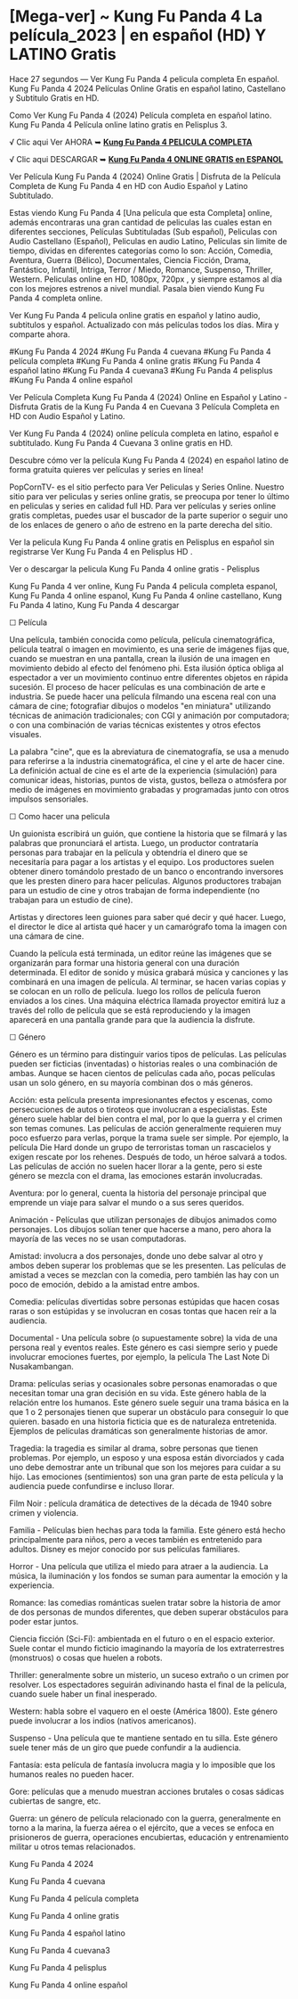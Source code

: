 # [Mega-ver] ~ Kung Fu Panda 4 La película_2023 | en español (HD) Y LATINO Gratis

Hace 27 segundos — Ver Kung Fu Panda 4 pelicula completa En español. Kung Fu Panda 4 2024 Películas Online Gratis en español latino, Castellano y Subtitulo Gratis en HD.

Como Ver Kung Fu Panda 4 (2024) Película completa en español latino. Kung Fu Panda 4 Película online latino gratis en Pelisplus 3.

√ Clic aqui Ver AHORA ➥ **[Kung Fu Panda 4 PELICULA COMPLETA](https://t.co/cieUkDY6Y0)**

√ Clic aqui DESCARGAR ➥ **[Kung Fu Panda 4 ONLINE GRATIS en ESPANOL](https://t.co/cieUkDY6Y0)**

Ver Película Kung Fu Panda 4 (2024) Online Gratis | Disfruta de la Película Completa de Kung Fu Panda 4 en HD con Audio Español y Latino Subtitulado.

Estas viendo Kung Fu Panda 4 [Una película que esta Completa] online, además encontraras una gran cantidad de peliculas las cuales estan en diferentes secciones, Películas Subtituladas (Sub español), Peliculas con Audio Castellano (Español), Peliculas en audio Latino, Películas sin limite de tiempo, dividas en diferentes categorías como lo son: Acción, Comedia, Aventura, Guerra (Bélico), Documentales, Ciencia Ficción, Drama, Fantástico, Infantil, Intriga, Terror / Miedo, Romance, Suspenso, Thriller, Western. Peliculas online en HD, 1080px, 720px , y siempre estamos al día con los mejores estrenos a nivel mundial. Pasala bien viendo Kung Fu Panda 4 completa online.

Ver Kung Fu Panda 4 pelicula online gratis en español y latino audio, subtitulos y español. Actualizado con más películas todos los días. Mira y comparte ahora.

#Kung Fu Panda 4 2024 #Kung Fu Panda 4 cuevana #Kung Fu Panda 4 película completa #Kung Fu Panda 4 online gratis #Kung Fu Panda 4 español latino #Kung Fu Panda 4 cuevana3 #Kung Fu Panda 4 pelisplus #Kung Fu Panda 4 online español

Ver Película Completa Kung Fu Panda 4 (2024) Online en Español y Latino - Disfruta Gratis de la Kung Fu Panda 4 en Cuevana 3 Película Completa en HD con Audio Español y Latino.

Ver Kung Fu Panda 4 (2024) online película completa en latino, español e subtitulado. Kung Fu Panda 4 Cuevana 3 online gratis en HD.

Descubre cómo ver la película Kung Fu Panda 4 (2024) en español latino de forma gratuita quieres ver películas y series en línea!

PopCornTV- es el sitio perfecto para Ver Peliculas y Series Online. Nuestro sitio para ver peliculas y series online gratis, se preocupa por tener lo último en peliculas y series en calidad full HD. Para ver películas y series online gratis completas, puedes usar el buscador de la parte superior o seguir uno de los enlaces de genero o año de estreno en la parte derecha del sitio.

Ver la pelicula Kung Fu Panda 4 online gratis en Pelisplus en español sin registrarse Ver Kung Fu Panda 4 en Pelisplus HD .

Ver o descargar la pelicula Kung Fu Panda 4 online gratis - Pelisplus

Kung Fu Panda 4 ver online, Kung Fu Panda 4 pelicula completa espanol, Kung Fu Panda 4 online espanol, Kung Fu Panda 4 online castellano, Kung Fu Panda 4 latino, Kung Fu Panda 4 descargar

☐ Película

Una película, también conocida como película, película cinematográfica, película teatral o imagen en movimiento, es una serie de imágenes fijas que, cuando se muestran en una pantalla, crean la ilusión de una imagen en movimiento debido al efecto del fenómeno phi. Esta ilusión óptica obliga al espectador a ver un movimiento continuo entre diferentes objetos en rápida sucesión. El proceso de hacer películas es una combinación de arte e industria. Se puede hacer una película filmando una escena real con una cámara de cine; fotografiar dibujos o modelos "en miniatura" utilizando técnicas de animación tradicionales; con CGI y animación por computadora; o con una combinación de varias técnicas existentes y otros efectos visuales.

La palabra "cine", que es la abreviatura de cinematografía, se usa a menudo para referirse a la industria cinematográfica, el cine y el arte de hacer cine. La definición actual de cine es el arte de la experiencia (simulación) para comunicar ideas, historias, puntos de vista, gustos, belleza o atmósfera por medio de imágenes en movimiento grabadas y programadas junto con otros impulsos sensoriales.

☐ Como hacer una pelicula

Un guionista escribirá un guión, que contiene la historia que se filmará y las palabras que pronunciará el artista. Luego, un productor contrataría personas para trabajar en la película y obtendría el dinero que se necesitaría para pagar a los artistas y el equipo. Los productores suelen obtener dinero tomándolo prestado de un banco o encontrando inversores que les presten dinero para hacer películas. Algunos productores trabajan para un estudio de cine y otros trabajan de forma independiente (no trabajan para un estudio de cine).

Artistas y directores leen guiones para saber qué decir y qué hacer. Luego, el director le dice al artista qué hacer y un camarógrafo toma la imagen con una cámara de cine.

Cuando la película está terminada, un editor reúne las imágenes que se organizarán para formar una historia general con una duración determinada. El editor de sonido y música grabará música y canciones y las combinará en una imagen de película. Al terminar, se hacen varias copias y se colocan en un rollo de película. luego los rollos de película fueron enviados a los cines. Una máquina eléctrica llamada proyector emitirá luz a través del rollo de película que se está reproduciendo y la imagen aparecerá en una pantalla grande para que la audiencia la disfrute.

☐ Género

Género es un término para distinguir varios tipos de películas. Las películas pueden ser ficticias (inventadas) o historias reales o una combinación de ambas. Aunque se hacen cientos de películas cada año, pocas películas usan un solo género, en su mayoría combinan dos o más géneros.

Acción: esta película presenta impresionantes efectos y escenas, como persecuciones de autos o tiroteos que involucran a especialistas. Este género suele hablar del bien contra el mal, por lo que la guerra y el crimen son temas comunes. Las películas de acción generalmente requieren muy poco esfuerzo para verlas, porque la trama suele ser simple. Por ejemplo, la película Die Hard donde un grupo de terroristas toman un rascacielos y exigen rescate por los rehenes. Después de todo, un héroe salvará a todos. Las películas de acción no suelen hacer llorar a la gente, pero si este género se mezcla con el drama, las emociones estarán involucradas.

Aventura: por lo general, cuenta la historia del personaje principal que emprende un viaje para salvar el mundo o a sus seres queridos.

Animación - Películas que utilizan personajes de dibujos animados como personajes. Los dibujos solían tener que hacerse a mano, pero ahora la mayoría de las veces no se usan computadoras.

Amistad: involucra a dos personajes, donde uno debe salvar al otro y ambos deben superar los problemas que se les presenten. Las películas de amistad a veces se mezclan con la comedia, pero también las hay con un poco de emoción, debido a la amistad entre ambos.

Comedia: películas divertidas sobre personas estúpidas que hacen cosas raras o son estúpidas y se involucran en cosas tontas que hacen reír a la audiencia.

Documental - Una película sobre (o supuestamente sobre) la vida de una persona real y eventos reales. Este género es casi siempre serio y puede involucrar emociones fuertes, por ejemplo, la película The Last Note Di Nusakambangan.

Drama: películas serias y ocasionales sobre personas enamoradas o que necesitan tomar una gran decisión en su vida. Este género habla de la relación entre los humanos. Este género suele seguir una trama básica en la que 1 o 2 personajes tienen que superar un obstáculo para conseguir lo que quieren. basado en una historia ficticia que es de naturaleza entretenida. Ejemplos de películas dramáticas son generalmente historias de amor.

Tragedia: la tragedia es similar al drama, sobre personas que tienen problemas. Por ejemplo, un esposo y una esposa están divorciados y cada uno debe demostrar ante un tribunal que son los mejores para cuidar a su hijo. Las emociones (sentimientos) son una gran parte de esta película y la audiencia puede confundirse e incluso llorar.

Film Noir : película dramática de detectives de la década de 1940 sobre crimen y violencia.

Familia - Películas bien hechas para toda la familia. Este género está hecho principalmente para niños, pero a veces también es entretenido para adultos. Disney es mejor conocido por sus películas familiares.

Horror - Una película que utiliza el miedo para atraer a la audiencia. La música, la iluminación y los fondos se suman para aumentar la emoción y la experiencia.

Romance: las comedias románticas suelen tratar sobre la historia de amor de dos personas de mundos diferentes, que deben superar obstáculos para poder estar juntos.

Ciencia ficción (Sci-Fi): ambientada en el futuro o en el espacio exterior. Suele contar el mundo ficticio imaginando la mayoría de los extraterrestres (monstruos) o cosas que huelen a robots.

Thriller: generalmente sobre un misterio, un suceso extraño o un crimen por resolver. Los espectadores seguirán adivinando hasta el final de la película, cuando suele haber un final inesperado.

Western: habla sobre el vaquero en el oeste (América 1800). Este género puede involucrar a los indios (nativos americanos).

Suspenso - Una película que te mantiene sentado en tu silla. Este género suele tener más de un giro que puede confundir a la audiencia.

Fantasía: esta película de fantasía involucra magia y lo imposible que los humanos reales no pueden hacer.

Gore: películas que a menudo muestran acciones brutales o cosas sádicas cubiertas de sangre, etc.

Guerra: un género de película relacionado con la guerra, generalmente en torno a la marina, la fuerza aérea o el ejército, que a veces se enfoca en prisioneros de guerra, operaciones encubiertas, educación y entrenamiento militar u otros temas relacionados.

Kung Fu Panda 4 2024

Kung Fu Panda 4 cuevana

Kung Fu Panda 4 película completa

Kung Fu Panda 4 online gratis

Kung Fu Panda 4 español latino

Kung Fu Panda 4 cuevana3

Kung Fu Panda 4 pelisplus

Kung Fu Panda 4 online español
